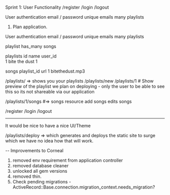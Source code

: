 Sprint 1:
User Functionality
  /register
  /login
  /logout

  User
  authentication
  email / password
  unique emails
  many playlists


1. Plan application.

User
  authentication
  email / password
  unique emails
  many playlists

playlist
  has_many songs


playlists
id name     user_id    
1  bite the dust    1  

songs
  playlist_id   url
      1         bitethedust.mp3

/playlists/ => shows you your playlists
/playlists/new
/playlists/1 # Show
preview of the playlist we plan on deploying - only the user to be able to see this so its not shareable via our application

/playlists/1/songs #=> songs resource
 add songs
 edits songs

/register
/login
/logout

---
It would be nice to have a nice UI/Theme


/playlists/deploy => which generates and deploys the static site to surge which we have no idea how that will work.

-- Improvements to Corneal
1. removed env requirement from application controller
2. removed database cleaner
3. unlocked all gem versions
4. removed thin.
5. Check pending migrations - ActiveRecord::Base.connection.migration_context.needs_migration?